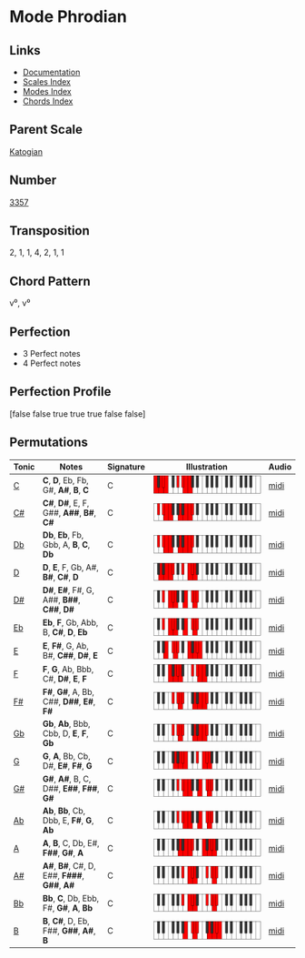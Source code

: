 # Mode Phrodian

## Links

- [Documentation](README.md)
- [Scales Index](Scales.md)
- [Modes Index](Modes.md)
- [Chords Index](Chords.md)

## Parent Scale

[Katogian](ScaleKatogian.md)

## Number

[3357](https://ianring.com/musictheory/scales/3357)

## Transposition

2, 1, 1, 4, 2, 1, 1

## Chord Pattern

v⁰, v⁰

## Perfection

- 3 Perfect notes
- 4 Perfect notes

## Perfection Profile

[false false true true true false false]

## Permutations

| Tonic | Notes | Signature | Illustration | Audio |
|-------|-------|-----------|--------------|-------|
| [C](ModeCNaturalPhrodian.md) | **C**, **D**, Eb, Fb, G#, **A#**, **B**, **C** | C | ![CNaturalPhrodian](ModeCNaturalPhrodian.png) | [midi](https://github.com/edipermadi/music/blob/main/docs/ModeCNaturalPhrodian.mid?raw=true) |
| [C#](ModeCSharpPhrodian.md) | **C#**, **D#**, E, F, G##, **A##**, **B#**, **C#** | C | ![CSharpPhrodian](ModeCSharpPhrodian.png) | [midi](https://github.com/edipermadi/music/blob/main/docs/ModeCSharpPhrodian.mid?raw=true) |
| [Db](ModeDFlatPhrodian.md) | **Db**, **Eb**, Fb, Gbb, A, **B**, **C**, **Db** | C | ![DFlatPhrodian](ModeDFlatPhrodian.png) | [midi](https://github.com/edipermadi/music/blob/main/docs/ModeDFlatPhrodian.mid?raw=true) |
| [D](ModeDNaturalPhrodian.md) | **D**, **E**, F, Gb, A#, **B#**, **C#**, **D** | C | ![DNaturalPhrodian](ModeDNaturalPhrodian.png) | [midi](https://github.com/edipermadi/music/blob/main/docs/ModeDNaturalPhrodian.mid?raw=true) |
| [D#](ModeDSharpPhrodian.md) | **D#**, **E#**, F#, G, A##, **B##**, **C##**, **D#** | C | ![DSharpPhrodian](ModeDSharpPhrodian.png) | [midi](https://github.com/edipermadi/music/blob/main/docs/ModeDSharpPhrodian.mid?raw=true) |
| [Eb](ModeEFlatPhrodian.md) | **Eb**, **F**, Gb, Abb, B, **C#**, **D**, **Eb** | C | ![EFlatPhrodian](ModeEFlatPhrodian.png) | [midi](https://github.com/edipermadi/music/blob/main/docs/ModeEFlatPhrodian.mid?raw=true) |
| [E](ModeENaturalPhrodian.md) | **E**, **F#**, G, Ab, B#, **C##**, **D#**, **E** | C | ![ENaturalPhrodian](ModeENaturalPhrodian.png) | [midi](https://github.com/edipermadi/music/blob/main/docs/ModeENaturalPhrodian.mid?raw=true) |
| [F](ModeFNaturalPhrodian.md) | **F**, **G**, Ab, Bbb, C#, **D#**, **E**, **F** | C | ![FNaturalPhrodian](ModeFNaturalPhrodian.png) | [midi](https://github.com/edipermadi/music/blob/main/docs/ModeFNaturalPhrodian.mid?raw=true) |
| [F#](ModeFSharpPhrodian.md) | **F#**, **G#**, A, Bb, C##, **D##**, **E#**, **F#** | C | ![FSharpPhrodian](ModeFSharpPhrodian.png) | [midi](https://github.com/edipermadi/music/blob/main/docs/ModeFSharpPhrodian.mid?raw=true) |
| [Gb](ModeGFlatPhrodian.md) | **Gb**, **Ab**, Bbb, Cbb, D, **E**, **F**, **Gb** | C | ![GFlatPhrodian](ModeGFlatPhrodian.png) | [midi](https://github.com/edipermadi/music/blob/main/docs/ModeGFlatPhrodian.mid?raw=true) |
| [G](ModeGNaturalPhrodian.md) | **G**, **A**, Bb, Cb, D#, **E#**, **F#**, **G** | C | ![GNaturalPhrodian](ModeGNaturalPhrodian.png) | [midi](https://github.com/edipermadi/music/blob/main/docs/ModeGNaturalPhrodian.mid?raw=true) |
| [G#](ModeGSharpPhrodian.md) | **G#**, **A#**, B, C, D##, **E##**, **F##**, **G#** | C | ![GSharpPhrodian](ModeGSharpPhrodian.png) | [midi](https://github.com/edipermadi/music/blob/main/docs/ModeGSharpPhrodian.mid?raw=true) |
| [Ab](ModeAFlatPhrodian.md) | **Ab**, **Bb**, Cb, Dbb, E, **F#**, **G**, **Ab** | C | ![AFlatPhrodian](ModeAFlatPhrodian.png) | [midi](https://github.com/edipermadi/music/blob/main/docs/ModeAFlatPhrodian.mid?raw=true) |
| [A](ModeANaturalPhrodian.md) | **A**, **B**, C, Db, E#, **F##**, **G#**, **A** | C | ![ANaturalPhrodian](ModeANaturalPhrodian.png) | [midi](https://github.com/edipermadi/music/blob/main/docs/ModeANaturalPhrodian.mid?raw=true) |
| [A#](ModeASharpPhrodian.md) | **A#**, **B#**, C#, D, E##, **F###**, **G##**, **A#** | C | ![ASharpPhrodian](ModeASharpPhrodian.png) | [midi](https://github.com/edipermadi/music/blob/main/docs/ModeASharpPhrodian.mid?raw=true) |
| [Bb](ModeBFlatPhrodian.md) | **Bb**, **C**, Db, Ebb, F#, **G#**, **A**, **Bb** | C | ![BFlatPhrodian](ModeBFlatPhrodian.png) | [midi](https://github.com/edipermadi/music/blob/main/docs/ModeBFlatPhrodian.mid?raw=true) |
| [B](ModeBNaturalPhrodian.md) | **B**, **C#**, D, Eb, F##, **G##**, **A#**, **B** | C | ![BNaturalPhrodian](ModeBNaturalPhrodian.png) | [midi](https://github.com/edipermadi/music/blob/main/docs/ModeBNaturalPhrodian.mid?raw=true) |
